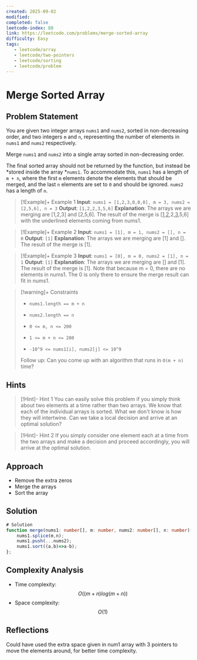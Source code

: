 ```yaml
---
created: 2025-09-02
modified: 
completed: false
leetcode-index: 88 
link: https://leetcode.com/problems/merge-sorted-array
difficulty: Easy 
tags:
   - leetcode/array
   - leetcode/two-pointers
   - leetcode/sorting 
   - leetcode/problem
---
```

# Merge Sorted Array

## Problem Statement
You are given two integer arrays `nums1` and `nums2`, sorted in non-decreasing order, and two integers `m` and `n`, representing the number of elements in `nums1` and `nums2` respectively.

Merge `nums1` and `nums2` into a single array sorted in non-decreasing order.

The final sorted array should not be returned by the function, but instead be *stored inside the array *`nums1`. To accommodate this, `nums1` has a length of `m + n`, where the first `m` elements denote the elements that should be merged, and the last `n` elements are set to `0` and should be ignored. `nums2` has a length of `n`.

 

>[!Example]+ Example 1
>**Input**: `nums1 = [1,2,3,0,0,0], m = 3, nums2 = [2,5,6], n = 3`
>**Output**: `[1,2,2,3,5,6]`
>**Explanation**:
>The arrays we are merging are [1,2,3] and [2,5,6]. The result of the merge is [<u>1</u>,<u>2</u>,2,<u>3</u>,5,6] with the underlined elements coming from nums1. 

>[!Example]+ Example 2
>**Input**: `nums1 = [1], m = 1, nums2 = [], n = 0`
>**Output**: `[1]`
>**Explanation**:
>The arrays we are merging are [1] and []. The result of the merge is [1]. 

>[!Example]+ Example 3
>**Input**: `nums1 = [0], m = 0, nums2 = [1], n = 1`
>**Output**: `[1]`
>**Explanation**:
>The arrays we are merging are [] and [1]. The result of the merge is [1]. Note that because m = 0, there are no elements in nums1. The 0 is only there to ensure the merge result can fit in nums1. 

>[!warning]+ Constraints
>- `nums1.length == m + n`
>
>- `nums2.length == n`
>
>- `0 <= m, n <= 200`
>
>- `1 <= m + n <= 200`
>
>- `-10^9 <= nums1[i], nums2[j] <= 10^9`
>
>
>
>
>
>
>
>
>Follow up: Can you come up with an algorithm that runs in `O(m + n)` time?
## Hints
>[!Hint]- Hint 1
>You can easily solve this problem if you simply think about two elements at a time rather than two arrays. We know that each of the individual arrays is sorted. What we don't know is how they will intertwine. Can we take a local decision and arrive at an optimal solution?

>[!Hint]- Hint 2
>If you simply consider one element each at a time from the two arrays and make a decision and proceed accordingly, you will arrive at the optimal solution.
## Approach

- Remove the extra zeros
- Merge the arrays
- Sort the array
## Solution

```ts
# Solution
function merge(nums1: number[], m: number, nums2: number[], n: number): void {
    nums1.splice(m,n);
    nums1.push(...nums2);
    nums1.sort((a,b)=>a-b);
};
```

## Complexity Analysis

- Time complexity: $$O((m + n) log(m + n))$$
- Space complexity: $$O(1)$$

## Reflections
Could have used the extra space given in num1 array with 3 pointers to move the elements around, for better time complexity.